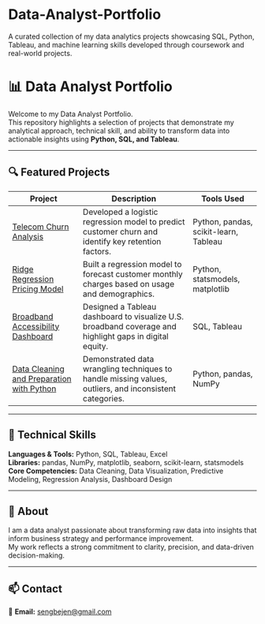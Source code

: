 # Data-Analyst-Portfolio
A curated collection of my data analytics projects showcasing SQL, Python, Tableau, and machine learning skills developed through coursework and real-world projects.

# 📊 Data Analyst Portfolio

Welcome to my Data Analyst Portfolio.  
This repository highlights a selection of projects that demonstrate my analytical approach, technical skill, and ability to transform data into actionable insights using **Python, SQL, and Tableau**.

---

## 🔍 Featured Projects
| Project | Description | Tools Used |
|----------|--------------|-------------|
| [Telecom Churn Analysis](link) | Developed a logistic regression model to predict customer churn and identify key retention factors. | Python, pandas, scikit-learn, Tableau |
| [Ridge Regression Pricing Model](link) | Built a regression model to forecast customer monthly charges based on usage and demographics. | Python, statsmodels, matplotlib |
| [Broadband Accessibility Dashboard](link) | Designed a Tableau dashboard to visualize U.S. broadband coverage and highlight gaps in digital equity. | SQL, Tableau |
| [Data Cleaning and Preparation with Python](link) | Demonstrated data wrangling techniques to handle missing values, outliers, and inconsistent categories. | Python, pandas, NumPy |

---

## 🧠 Technical Skills
**Languages & Tools:** Python, SQL, Tableau, Excel  
**Libraries:** pandas, NumPy, matplotlib, seaborn, scikit-learn, statsmodels  
**Core Competencies:** Data Cleaning, Data Visualization, Predictive Modeling, Regression Analysis, Dashboard Design

---

## 💼 About
I am a data analyst passionate about transforming raw data into insights that inform business strategy and performance improvement.  
My work reflects a strong commitment to clarity, precision, and data-driven decision-making.

---

## 📫 Contact
📧 **Email:** [sengbejen@gmail.com](mailto:sengbejen@gmail.com)
